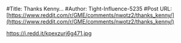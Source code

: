 #Title: Thanks Kenny…
#Author: Tight-Influence-5235
#Post URL: [https://www.reddit.com/r/GME/comments/nwotz2/thanks_kenny/](https://www.reddit.com/r/GME/comments/nwotz2/thanks_kenny/)


https://i.redd.it/kpexzurj6g471.jpg